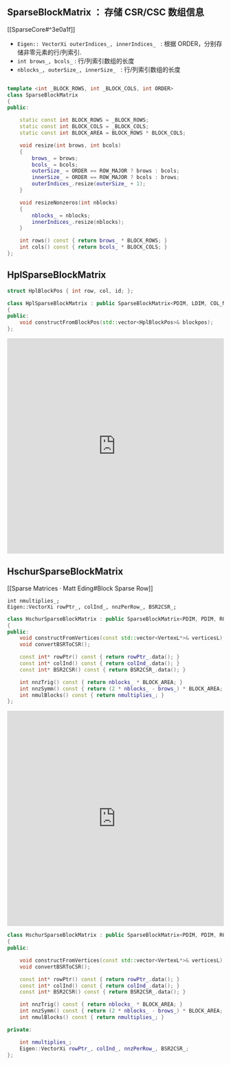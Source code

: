 
## SparseBlockMatrix ： 存储 CSR/CSC 数组信息
[[SparseCore#^3e0a1f]]

- `Eigen:: VectorXi outerIndices_, innerIndices_ ` : 根据 ORDER，分别存储非零元素的行/列索引.
- `int brows_, bcols_` : 行/列索引数组的长度
- `nblocks_, outerSize_, innerSize_ ` : 行/列索引数组的长度

```cpp

template <int _BLOCK_ROWS, int _BLOCK_COLS, int ORDER>
class SparseBlockMatrix
{
public:

	static const int BLOCK_ROWS = _BLOCK_ROWS;
	static const int BLOCK_COLS = _BLOCK_COLS;
	static const int BLOCK_AREA = BLOCK_ROWS * BLOCK_COLS;

	void resize(int brows, int bcols)
	{
		brows_ = brows;
		bcols_ = bcols;
		outerSize_ = ORDER == ROW_MAJOR ? brows : bcols;
		innerSize_ = ORDER == ROW_MAJOR ? bcols : brows;
		outerIndices_.resize(outerSize_ + 1);
	}

	void resizeNonzeros(int nblocks)
	{
		nblocks_ = nblocks;
		innerIndices_.resize(nblocks);
	}

	int rows() const { return brows_ * BLOCK_ROWS; }
	int cols() const { return bcols_ * BLOCK_COLS; }
};
```


## HplSparseBlockMatrix


```cpp
struct HplBlockPos { int row, col, id; };

class HplSparseBlockMatrix : public SparseBlockMatrix<PDIM, LDIM, COL_MAJOR>
{
public:
	void constructFromBlockPos(std::vector<HplBlockPos>& blockpos);
};
```


<iframe src=" https://github.com/fixstars/cuda-bundle-adjustment/blob/master/src/sparse_block_matrix.cpp#L24" width=100% height="500px" frameborder="0" scrolling="auto">
</iframe>


## HschurSparseBlockMatrix

[[Sparse Matrices · Matt Eding#Block Sparse Row]]

	int nmultiplies_;
	Eigen::VectorXi rowPtr_, colInd_, nnzPerRow_, BSR2CSR_;
	
```cpp
class HschurSparseBlockMatrix : public SparseBlockMatrix<PDIM, PDIM, ROW_MAJOR>
{
public:
	void constructFromVertices(const std::vector<VertexL*>& verticesL);
	void convertBSRToCSR();

	const int* rowPtr() const { return rowPtr_.data(); }
	const int* colInd() const { return colInd_.data(); }
	const int* BSR2CSR() const { return BSR2CSR_.data(); }

	int nnzTrig() const { return nblocks_ * BLOCK_AREA; }
	int nnzSymm() const { return (2 * nblocks_ - brows_) * BLOCK_AREA; }
	int nmulBlocks() const { return nmultiplies_; }
};
```


<iframe src=" https://github.com/fixstars/cuda-bundle-adjustment/blob/master/src/sparse_block_matrix.cpp#L55" width=100% height="500px" frameborder="0" scrolling="auto">
</iframe>


```cpp
class HschurSparseBlockMatrix : public SparseBlockMatrix<PDIM, PDIM, ROW_MAJOR>
{
public:

	void constructFromVertices(const std::vector<VertexL*>& verticesL);
	void convertBSRToCSR();

	const int* rowPtr() const { return rowPtr_.data(); }
	const int* colInd() const { return colInd_.data(); }
	const int* BSR2CSR() const { return BSR2CSR_.data(); }

	int nnzTrig() const { return nblocks_ * BLOCK_AREA; }
	int nnzSymm() const { return (2 * nblocks_ - brows_) * BLOCK_AREA; }
	int nmulBlocks() const { return nmultiplies_; }

private:

	int nmultiplies_;
	Eigen::VectorXi rowPtr_, colInd_, nnzPerRow_, BSR2CSR_;
};
```

